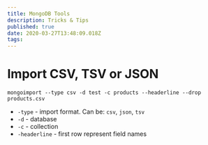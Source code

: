 ```yaml
---
title: MongoDB Tools
description: Tricks & Tips
published: true
date: 2020-03-27T13:48:09.018Z
tags: 
---
```


# Import CSV, TSV or JSON

```shell
mongoimport --type csv -d test -c products --headerline --drop products.csv
```

- `-type` - import format. Can be: `csv`, `json`, `tsv`
- `-d` - database
- `-c` - collection
- `-headerline` - first row represent field names


